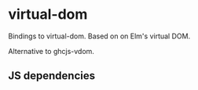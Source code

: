 
# virtual-dom

Bindings to virtual-dom. Based on on Elm's virtual DOM.

Alternative to ghcjs-vdom.


## JS dependencies

